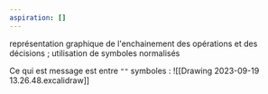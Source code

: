 ```yaml
---
aspiration: []
---
```

représentation graphique de l'enchainement des opérations et des décisions ; utilisation de symboles normalisés

Ce qui est message est entre `""`
symboles : ![[Drawing 2023-09-19 13.26.48.excalidraw]]